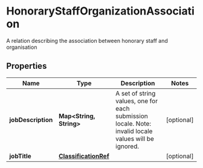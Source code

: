 

# HonoraryStaffOrganizationAssociation

A relation describing the association between honorary staff and organisation
## Properties

Name | Type | Description | Notes
------------ | ------------- | ------------- | -------------
**jobDescription** | **Map&lt;String, String&gt;** | A set of string values, one for each submission locale. Note: invalid locale values will be ignored. |  [optional]
**jobTitle** | [**ClassificationRef**](ClassificationRef.md) |  |  [optional]



